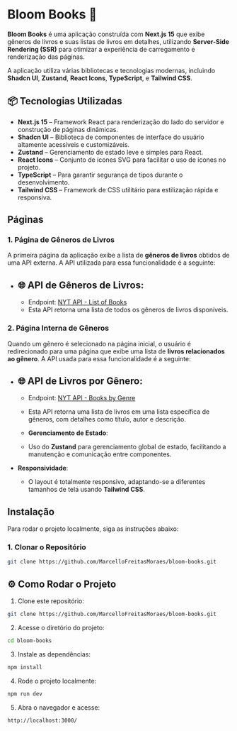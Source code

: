 # Bloom Books 🚀

**Bloom Books** é uma aplicação construída com **Next.js 15** que exibe gêneros de livros e suas listas de livros em detalhes, utilizando **Server-Side Rendering (SSR)** para otimizar a experiência de carregamento e renderização das páginas.

A aplicação utiliza várias bibliotecas e tecnologias modernas, incluindo **Shadcn UI**, **Zustand**, **React Icons**, **TypeScript**, e **Tailwind CSS**.

## 📦 Tecnologias Utilizadas

- **Next.js 15** – Framework React para renderização do lado do servidor e construção de páginas dinâmicas.
- **Shadcn UI** – Biblioteca de componentes de interface do usuário altamente acessíveis e customizáveis.
- **Zustand** – Gerenciamento de estado leve e simples para React.
- **React Icons** – Conjunto de ícones SVG para facilitar o uso de ícones no projeto.
- **TypeScript** – Para garantir segurança de tipos durante o desenvolvimento.
- **Tailwind CSS** – Framework de CSS utilitário para estilização rápida e responsiva.

## Páginas

### 1. **Página de Gêneros de Livros**

A primeira página da aplicação exibe a lista de **gêneros de livros** obtidos de uma API externa. A API utilizada para essa funcionalidade é a seguinte:

- ## 🌐 API de Gêneros de Livros:
  - Endpoint: [NYT API - List of Books](https://api.nytimes.com/svc/books/v3/lists/names.json)
  - Esta API retorna uma lista de todos os gêneros de livros disponíveis.

### 2. **Página Interna de Gêneros**

Quando um gênero é selecionado na página inicial, o usuário é redirecionado para uma página que exibe uma lista de **livros relacionados ao gênero**. A API usada para essa funcionalidade é a seguinte:

- ## 🌐 API de Livros por Gênero:
  - Endpoint: [NYT API - Books by Genre](https://api.nytimes.com/svc/books/v3/lists.json)
  - Esta API retorna uma lista de livros em uma lista específica de gêneros, com detalhes como título, autor e descrição.

  - **Gerenciamento de Estado**:
   - Uso do **Zustand** para gerenciamento global de estado, facilitando a manutenção e comunicação entre componentes.

- **Responsividade**:
   - O layout é totalmente responsivo, adaptando-se a diferentes tamanhos de tela usando **Tailwind CSS**.

## Instalação

Para rodar o projeto localmente, siga as instruções abaixo:

### 1. Clonar o Repositório

```bash
git clone https://github.com/MarcelloFreitasMoraes/bloom-books.git
```

## ⚙️ Como Rodar o Projeto

1. Clone este repositório:

```bash
git clone https://github.com/MarcelloFreitasMoraes/bloom-books.git
```

2. Acesse o diretório do projeto:

```bash
cd bloom-books
```

3. Instale as dependências:

```bash
npm install
```

4. Rode o projeto localmente: 

```bash
npm run dev
```

5.  Abra o navegador e acesse:  

```bash
http://localhost:3000/
```
